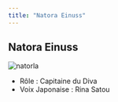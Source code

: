 ```yaml
---
title: "Natora Einuss"
---
```


Natora Einuss
-------------

![natorla](/images/stories/saga/gundamage/persos/natorla.png)
- Rôle : Capitaine du Diva  
- Voix Japonaise : Rina Satou

